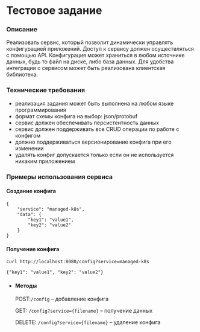 # Тестовое задание

### Описание 
Реализовать сервис, который позволит динамически управлять конфигурацией приложений. Доступ к сервису должен осуществляться с помощью API. Конфигурация может храниться в любом источнике данных, будь то файл на диске, либо база данных. Для удобства интеграции с сервисом может быть реализована клиентская библиотека.

### Технические требования
- реализация задания может быть выполнена на любом языке программирования
- формат схемы конфига на выбор: json/protobuf
- сервис должен обеспечивать персистентность данных
- сервис должен поддерживать все CRUD операции по работе с конфигом
- должно поддерживаться версионирование конфига при его изменении
- удалять конфиг допускается только если он не используется никаким приложением

### Примеры использования сервиса
#### Создание конфига
```
{
    "service": "managed-k8s",
    "data": {
        "key1": "value1",
        "key2": "value2"
    }
}
```
#### Получение конфига

```
curl http://localhost:8080/config?service=managed-k8s
```


```
{"key1": "value1", "key2": "value2"}
```
* #### Методы
  POST:`/config` – добавление конфига

  GET: `/config?service={filename}` – получение данных 

  DELETE: `/config?service={filename}` – удаление конфига